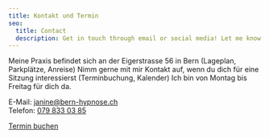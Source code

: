 ```yaml
---
title: Kontakt und Termin
seo:
  title: Contact
  description: Get in touch through email or social media! Let me know how I can help.
---
```


Meine Praxis befindet sich an der Eigerstrasse 56 in Bern
(Lageplan, Parkplätze, Anreise)
Nimm gerne mit mir Kontakt auf, wenn du dich für eine Sitzung
interessierst (Terminbuchung, Kalender)
Ich bin von Montag bis Freitag für dich da.

<div class="mb-8">
E-Mail: <a href="mailto:janine@bern-hypnose.ch">janine@bern-hypnose.ch</a> <br>
Telefon: <a href="tel:079 833 03 85">079 833 03 85</a>
</div>

<a href="https://calendly.com/coaching-hypnosetherapie" target="_blank" class="inline-flex no-prose items-center justify-center px-6 py-3 text-base leading-tight font-bold text-red-50 bg-red-500 border border-red-600 rounded-full transition hover:bg-red-600 hover:text-red-50 no-underline">Termin buchen</a>

<!-- Fin de widget de lien Calendly -->
